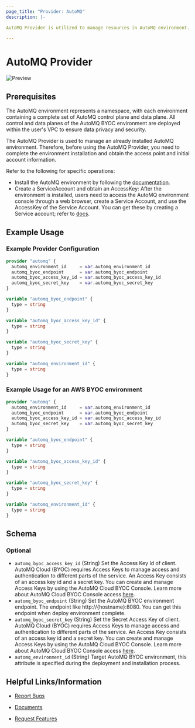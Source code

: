 ```yaml
---
page_title: "Provider: AutoMQ"
description: |-

AutoMQ Provider is utilized to manage resources in AutoMQ environment. The provider allows for the management of instances and Kafka resources within those instances (such as Topics, Users, and ACLs).

---
```


# AutoMQ Provider
![Preview](https://img.shields.io/badge/Lifecycle_Stage-Preview-blue?style=flat&logoColor=8A3BE2&labelColor=rgba)

## Prerequisites

The AutoMQ environment represents a namespace, with each environment containing a complete set of AutoMQ control plane and data plane. All control and data planes of the AutoMQ BYOC environment are deployed within the user's VPC to ensure data privacy and security.

The AutoMQ Provider is used to manage an already installed AutoMQ environment. Therefore, before using the AutoMQ Provider, you need to complete the environment installation and obtain the access point and initial account information.

Refer to the following for specific operations:
- Install the AutoMQ environment by following the [documentation](https://github.com/AutoMQ/terraform-provider-automq/pull/22).
- Create a ServiceAccount and obtain an AccessKey: After the environment is installed, users need to access the AutoMQ environment console through a web browser, create a Service Account, and use the AccessKey of the Service Account. You can get these by creating a Service account; refer to [docs](https://docs.automq.com/automq-cloud/manage-identities-and-access).


## Example Usage
### Example Provider Configuration

```terraform
provider "automq" {
  automq_environment_id     = var.automq_environment_id
  automq_byoc_endpoint      = var.automq_byoc_endpoint
  automq_byoc_access_key_id = var.automq_byoc_access_key_id
  automq_byoc_secret_key    = var.automq_byoc_secret_key
}

variable "automq_byoc_endpoint" {
  type = string
}

variable "automq_byoc_access_key_id" {
  type = string
}

variable "automq_byoc_secret_key" {
  type = string
}

variable "automq_environment_id" {
  type = string
}
```

### Example Usage for an AWS BYOC environment

```terraform
provider "automq" {
  automq_environment_id     = var.automq_environment_id
  automq_byoc_endpoint      = var.automq_byoc_endpoint
  automq_byoc_access_key_id = var.automq_byoc_access_key_id
  automq_byoc_secret_key    = var.automq_byoc_secret_key
}

variable "automq_byoc_endpoint" {
  type = string
}

variable "automq_byoc_access_key_id" {
  type = string
}

variable "automq_byoc_secret_key" {
  type = string
}

variable "automq_environment_id" {
  type = string
}
```

<!-- schema generated by tfplugindocs -->
## Schema

### Optional

- `automq_byoc_access_key_id` (String) Set the Access Key Id of client. AutoMQ Cloud (BYOC) requires Access Keys to manage access and authentication to different parts of the service. An Access Key consists of an access key id and a secret key. You can create and manage Access Keys by using the AutoMQ Cloud BYOC Console. Learn more about AutoMQ Cloud BYOC Console access [here](https://docs.automq.com/automq-cloud/manage-identities-and-access).
- `automq_byoc_endpoint` (String) Set the AutoMQ BYOC environment endpoint. The endpoint like http://{hostname}:8080. You can get this endpoint when deploy environment complete.
- `automq_byoc_secret_key` (String) Set the Secret Access Key of client. AutoMQ Cloud (BYOC) requires Access Keys to manage access and authentication to different parts of the service. An Access Key consists of an access key id and a secret key. You can create and manage Access Keys by using the AutoMQ Cloud BYOC Console. Learn more about AutoMQ Cloud BYOC Console access [here](https://docs.automq.com/automq-cloud/manage-identities-and-access).
- `automq_environment_id` (String) Target AutoMQ BYOC environment, this attribute is specified during the deployment and installation process.

## Helpful Links/Information

* [Report Bugs](https://github.com/AutoMQ/terraform-provider-automq/issues)

* [Documents](https://docs.automq.com/automq-cloud/overview)

* [Request Features](https://automq66.feishu.cn/share/base/form/shrcn7qXbb5aKiYbKqbJtPlGWXc)
